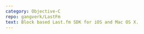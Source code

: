 ```yaml
---
category: Objective-C
repo: gangverk/LastFm
text: Block based Last.fm SDK for iOS and Mac OS X.
---
```

